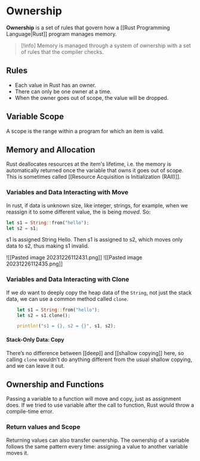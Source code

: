 # Ownership
**Ownership** is a set of rules that govern how a [[Rust Programming Language|Rust]] program manages memory.

> [!info]
> Memory is managed through a system of ownership with a set of rules that the compiler checks.

## Rules
- Each value in Rust has an owner.
- There can only be one owner at a time.
- When the owner goes out of scope, the value will be dropped.

## Variable Scope
A scope is the range within a program for which an item is valid.

## Memory and Allocation
Rust deallocates resources at the item's lifetime, i.e. the memory is automatically returned once the variable that owns it goes out of scope. This is sometimes called [[Resource Acquisition is Initialization (RAII)]].

### Variables and Data Interacting with Move
In rust, if data is unknown size, like integer, strings, for example, when we reassign it to some different value, the is being *moved*. So:
```Rust
let s1 = String::from("hello");
let s2 = s1;
```
s1 is assigned String Hello. Then s1 is assigned to s2, which moves only data to s2, thus making s1 invalid.

![[Pasted image 20231226112431.png]]
![[Pasted image 20231226112435.png]]

### Variables and Data Interacting with Clone
If we _do_ want to deeply copy the heap data of the `String`, not just the stack data, we can use a common method called `clone`.
```Rust
    let s1 = String::from("hello");
    let s2 = s1.clone();

    println!("s1 = {}, s2 = {}", s1, s2);
```
#### Stack-Only Data: Copy
There’s no difference between [[deep]] and [[shallow copying]] here, so calling `clone` wouldn’t do anything different from the usual shallow copying, and we can leave it out.

## Ownership and Functions
Passing a variable to a function will move and copy, just as assignment does. If we tried to use variable after the call to function, Rust would throw a compile-time error.

### Return values and Scope
Returning values can also transfer ownership. The ownership of a variable follows the same pattern every time: assigning a value to another variable moves it.

